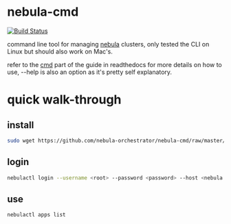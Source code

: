 # nebula-cmd

[![Build Status](https://travis-ci.org/nebula-orchestrator/nebula-cmd.svg?branch=master)](https://travis-ci.org/nebula-orchestrator/nebula-cmd)

command line tool for managing [nebula](https://nebula-orchestrator.github.io/) clusters, only tested the CLI on Linux but should also work on Mac's.

refer to the [cmd](http://nebula.readthedocs.io/en/latest/cmd/) part of the guide in readthedocs for more details on how to use, --help is also an option as it's pretty self explanatory.

# quick walk-through
## install 

```bash
sudo wget https://github.com/nebula-orchestrator/nebula-cmd/raw/master/dist/nebulactl -O  /usr/local/bin/nebulactl && sudo chmod +x /usr/local/bin/nebulactl
```

## login

```bash
nebulactl login --username <root> --password <password> --host <nebula.host.com> --port <80> --protocol <http/https>
```

## use

```bash
nebulactl apps list
```
